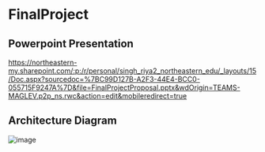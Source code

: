 # FinalProject

## Powerpoint Presentation
https://northeastern-my.sharepoint.com/:p:/r/personal/singh_riya2_northeastern_edu/_layouts/15/Doc.aspx?sourcedoc=%7BC99D127B-A2F3-44E4-BCC0-055715F9247A%7D&file=FinalProjectProposal.pptx&wdOrigin=TEAMS-MAGLEV.p2p_ns.rwc&action=edit&mobileredirect=true

## Architecture Diagram

![image](https://github.com/user-attachments/assets/32f02a97-4c03-44e6-8f51-0866e1a37dba)


